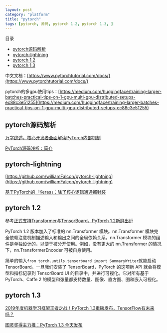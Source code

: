 ```yaml
---
layout: post
category: "platform"
title: "pytorch"
tags: [pytorch, 源码, pytorch 1.2, pytorch 1.3, ]
---
```



目录

<!-- TOC -->

- [pytorch源码解析](#pytorch%e6%ba%90%e7%a0%81%e8%a7%a3%e6%9e%90)
- [pytorch-lightning](#pytorch-lightning)
- [pytorch 1.2](#pytorch-12)
- [pytorch 1.3](#pytorch-13)

<!-- /TOC -->


中文文档：[https://www.pytorchtutorial.com/docs/](https://www.pytorchtutorial.com/docs/)


pytorch的多gpu使用tips：[https://medium.com/huggingface/training-larger-batches-practical-tips-on-1-gpu-multi-gpu-distributed-setups-ec88c3e51255](https://medium.com/huggingface/training-larger-batches-practical-tips-on-1-gpu-multi-gpu-distributed-setups-ec88c3e51255)


## pytorch源码解析

[万字综述，核心开发者全面解读PyTorch内部机制](https://mp.weixin.qq.com/s?__biz=MzA3MzI4MjgzMw==&mid=2650763179&idx=1&sn=c41e016ef58f4b4079bb70fbe05081f4&chksm=871aabd5b06d22c38550e6bdf2c645be073537d65e4a686c0345ca70f71ab68d8ff86f5ae35d&mpshare=1&scene=1&srcid=&pass_ticket=TloMdmvUbLd5jnKvVTzrccQhGuskwL6KQ0HhJLF56Nwtcb16%2BVvMA09bw32tFrjs#rd)

[PyTorch源码浅析：简介](https://www.52coding.com.cn/2019/05/05/PyTorch0/)

## pytorch-lightning

[https://github.com/williamFalcon/pytorch-lightning](https://github.com/williamFalcon/pytorch-lightning)

[基于PyTorch的「Keras」：除了核心逻辑通通都封装](https://mp.weixin.qq.com/s?__biz=MzA3MzI4MjgzMw==&mid=2650767325&idx=1&sn=dc36e55d6201529e4fd3e984b8c618b1&chksm=871abba3b06d32b5ed875cb90060a3c5436f38464afc6ba9645efac32aaa8fd03ef99b5f1e0c&scene=0&xtrack=1&pass_ticket=Kz97uXi0CH4ceADUC3ocCNkjZjy%2B0DTtVYOM7n%2FmWttTt5YKTC2DQT9lqCel7dDR#rd)

## pytorch 1.2

参考[正式支持Transformer与TensorBoard，PyTorch 1.2新鲜出炉](https://mp.weixin.qq.com/s?__biz=MzA3MzI4MjgzMw==&mid=2650767663&idx=3&sn=f4cf39ee5f0e0ac8d6e9c7e488237885&chksm=871a4551b06dcc47f751b413f331314ddcc9c142aaa79316bf87d523cec36b9d92f8a97e8a68&scene=0&xtrack=1&pass_ticket=mmBhl6hER5JU9q0KMKTTFnbwPDksdn18kk%2FlW9Ih3p2TCzi4%2BlfisKHhCysHq%2Bou#rd)

PyTorch 1.2 版本加入了标准的 nn.Transformer 模块。nn.Transformer 模块完全依赖注意机制描述输入和输出之间的全局依赖关系。nn.Transformer 模块的组件是单独设计的，以便于被分开使用。例如，没有更大的 nn.Transformer 的情况下，nn.TransformerEncoder 可被自身使用。

简单的输入```from torch.untils.tensorboard import SummaryWriter```就能启动 TensorBoard。一旦我们安装了 TensorBoard，PyTorch 的这项新 API 就会将模型和指标记录到 TensorBoard UI 的目录中，并进行可视化。它对所有基于 PyTorch、Caffe 2 的模型和张量都支持数量、图像、直方图、图和嵌入可视化。

## pytorch 1.3

[2019年度机器学习框架王者之战！PyTorch 1.3重磅发布，TensorFlow有未来吗？](https://mp.weixin.qq.com/s/n5iwQs_k8BLRnUrA8nlQhg)

[图灵奖得主力推：PyTorch 1.3 今天发布](https://mp.weixin.qq.com/s/LvPm4HuD5c09T4tQjumg_Q)

